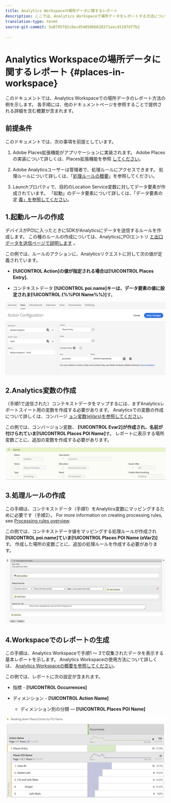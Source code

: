 ```yaml
---
title: Analytics Workspaceの場所データに関するレポート
description: ここでは、Analytics Workspaceで場所データをレポートする方法について説明します。
translation-type: tm+mt
source-git-commit: 5a0705f02c8ecd540506b628371aec45107df7b2

---
```



# Analytics Workspaceの場所データに関するレポート {#places-in-workspace}

このドキュメントでは、Analytics Workspaceでの場所データのレポート方法の例を示します。 各手順には、他のドキュメントページを参照することで提供される詳細を含む概要が含まれます。

## 前提条件

このドキュメントでは、次の事項を前提としています。

1. Adobe Places拡張機能がアプリケーションに実装されます。 Adobe Placesの実装について詳しくは、Places拡張機能を参照 [してください](/help/places-ext-aep-sdks/places-extension/places-extension.md)。

1. Adobe Analyticsユーザーは管理者で、処理ルールにアクセスできます。 処理ルールについて詳しくは、「[処理ルールの概要](https://docs.adobe.com/content/help/en/analytics/admin/admin-tools/processing-rules/processing-rules.html)」を参照してください。

1. Launchプロパティで、目的のLocation Service変数に対してデータ要素が作成されています。 「起動」のデータ要素について詳しくは、「データ要素の定 [義」を参照してください](/help/use-places-launch-workflow/define-data-elements.md)。


## 1.起動ルールの作成

デバイスがPOIに入ったときにSDKがAnalyticsにデータを送信するルールを作成します。 この種のルールの作成については、AnalyticsにPOIエントリ [と出口データを送信ページで説明します](/help/use-places-with-other-solutions/places-adobe-analytics/use-places-adobe-analytics.md) 。

この例では、ルールのアクションに、Analyticsリクエストに対して次の値が定義されています。

* **[!UICONTROL Action]**の値が指定される場合は**[!UICONTROL Places Entry]**、

* コンテキストデータ **[!UICONTROL poi.name]**キーは、データ要素の値に設定されま**[!UICONTROL {%%POI Name%%}]**&#x200B;す。

![&quot;アクションを設定&quot;](/help/assets/pt-setAction.png)

## 2.Analytics変数の作成

（手順1で送信された）コンテキストデータをマップするには、まずAnalyticsレポートスイート用の変数を作成する必要があります。 Analyticsでの変数の作成について詳しくは、コンバージ [ョン変数\(eVars\)を参照してください](https://docs.adobe.com/content/help/en/analytics/implementation/analytics-basics/ref-conversion-variables-evar.html)。

この例では、コンバージョン変数、 **[!UICONTROL Evar2]**が作成され、名前が付けられていま**[!UICONTROL Places POI Name]**&#x200B;す。 レポートに表示する場所変数ごとに、追加の変数を作成する必要があります。

![「analytics変数の作成」](/help/assets/aa-evar.png)

## 3.処理ルールの作成

この手順は、コンテキストデータ（手順1）をAnalytics変数にマッピングするために必要です（手順2）。 For more information on creating processing rules, see [Processing rules overview](https://docs.adobe.com/content/help/en/analytics/admin/admin-tools/processing-rules/processing-rules.html).

この例では、コンテキストデータ値をマッピングする処理ルールが作成され **[!UICONTROL poi.name]**ていま**[!UICONTROL Places POI Name \(eVar2\)]**&#x200B;す。 作成した場所の変数ごとに、追加の処理ルールを作成する必要があります。

![「処理ルールの作成」](/help/assets/aa-processing-rule.png)

## 4.Workspaceでのレポートの生成

この手順は、Analytics Workspaceで手順1 ～ 3で収集されたデータを表示する基本レポートを示します。 Analytics Workspaceの使用方法について詳しくは、 [Analytics Workspaceの概要を参照してください](https://docs.adobe.com/content/help/en/analytics/analyze/analysis-workspace/analysis-workspace-features.html)。

この例では、レポートに次の設定が含まれます。

* 指標 - **[!UICONTROL Occurrences]**

* ディメンション - **[!UICONTROL Action Name]**

   * ディメンション別の分類 — **[!UICONTROL Places POI Name]**

![「ワークスペースでのレポートの作成」](/help/assets/aa-workspace.png)
